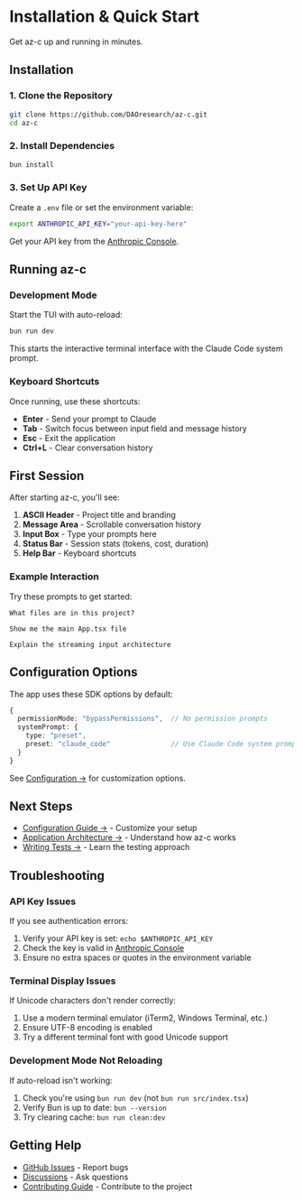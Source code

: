 # Installation & Quick Start

Get az-c up and running in minutes.

## Installation

### 1. Clone the Repository

```bash
git clone https://github.com/DAOresearch/az-c.git
cd az-c
```

### 2. Install Dependencies

```bash
bun install
```

### 3. Set Up API Key

Create a `.env` file or set the environment variable:

```bash
export ANTHROPIC_API_KEY="your-api-key-here"
```

Get your API key from the [Anthropic Console](https://console.anthropic.com/).

## Running az-c

### Development Mode

Start the TUI with auto-reload:

```bash
bun run dev
```

This starts the interactive terminal interface with the Claude Code system prompt.

### Keyboard Shortcuts

Once running, use these shortcuts:

- **Enter** - Send your prompt to Claude
- **Tab** - Switch focus between input field and message history
- **Esc** - Exit the application
- **Ctrl+L** - Clear conversation history

## First Session

After starting az-c, you'll see:

1. **ASCII Header** - Project title and branding
2. **Message Area** - Scrollable conversation history
3. **Input Box** - Type your prompts here
4. **Status Bar** - Session stats (tokens, cost, duration)
5. **Help Bar** - Keyboard shortcuts

### Example Interaction

Try these prompts to get started:

```
What files are in this project?
```

```
Show me the main App.tsx file
```

```
Explain the streaming input architecture
```

## Configuration Options

The app uses these SDK options by default:

```typescript
{
  permissionMode: "bypassPermissions",  // No permission prompts
  systemPrompt: {
    type: "preset",
    preset: "claude_code"               // Use Claude Code system prompt
  }
}
```

See [Configuration →](/guide/configuration) for customization options.

## Next Steps

- [Configuration Guide →](/guide/configuration) - Customize your setup
- [Application Architecture →](/application/) - Understand how az-c works
- [Writing Tests →](/testing/writing-tests) - Learn the testing approach

## Troubleshooting

### API Key Issues

If you see authentication errors:

1. Verify your API key is set: `echo $ANTHROPIC_API_KEY`
2. Check the key is valid in [Anthropic Console](https://console.anthropic.com/)
3. Ensure no extra spaces or quotes in the environment variable

### Terminal Display Issues

If Unicode characters don't render correctly:

1. Use a modern terminal emulator (iTerm2, Windows Terminal, etc.)
2. Ensure UTF-8 encoding is enabled
3. Try a different terminal font with good Unicode support

### Development Mode Not Reloading

If auto-reload isn't working:

1. Check you're using `bun run dev` (not `bun run src/index.tsx`)
2. Verify Bun is up to date: `bun --version`
3. Try clearing cache: `bun run clean:dev`

## Getting Help

- [GitHub Issues](https://github.com/DAOresearch/az-c/issues) - Report bugs
- [Discussions](https://github.com/DAOresearch/az-c/discussions) - Ask questions
- [Contributing Guide](/contributing/) - Contribute to the project
